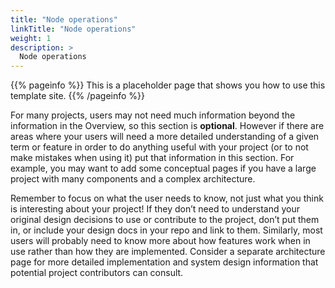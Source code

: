 ```yaml
---
title: "Node operations"
linkTitle: "Node operations"
weight: 1
description: >
  Node operations
---
```


{{% pageinfo %}}
This is a placeholder page that shows you how to use this template site.
{{% /pageinfo %}}

For many projects, users may not need much information beyond the information in the Overview, so this section is **optional**. However if there are areas where your users will need a more detailed understanding of a given term or feature in order to do anything useful with your project (or to not make mistakes when using it) put that information in this section. For example, you may want to add some conceptual pages if you have a large project with many components and a complex architecture.

Remember to focus on what the user needs to know, not just what you think is interesting about your project! If they don’t need to understand your original design decisions to use or contribute to the project, don’t put them in, or include your design docs in your repo and link to them. Similarly, most users will probably need to know more about how features work when in use rather than how they are implemented. Consider a separate architecture page for more detailed implementation and system design information that potential project contributors can consult.

